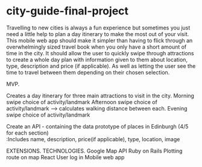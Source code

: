 # city-guide-final-project

Travelling to new cities is always a fun experience but sometimes you just need a little help to plan a day itinerary to make the most out of your visit. This mobile web app should make it simpler than having to flick through an overwhelmingly sized travel book when you only have a short amount of time in the city. It should allow the user to quickly swipe through attractions to create a whole day plan with information given to them about location, type, description and price (if applicable). As well as letting the user see the time to travel between them depending on their chosen selection.

MVP.

Creates a day itinerary for three main attractions to visit in the city. 
Morning 	swipe choice of activity/landmark 
Afternoon	swipe choice of activity/landmark   —> calculates walking distance between each.
Evening 	swipe choice of activity/landmark

Create an API - containing the data prototype of places in Edinburgh (4/5 for each section)		
:Includes name, description, price(if applicable), type, location, image


EXTENSIONS.		                  	TECHNOLOGIES.
Google Map API			              Ruby on Rails
Plotting route on map		          React
User log in 			                Mobile web app
